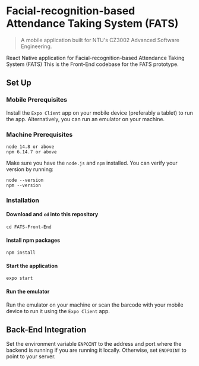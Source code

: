 # Facial-recognition-based Attendance Taking System (FATS)

> A mobile application built for NTU's CZ3002 Advanced Software Engineering.

React Native application for Facial-recognition-based Attendance Taking System (FATS)
This is the Front-End codebase for the FATS prototype.

## Set Up

### Mobile Prerequisites

Install the `Expo Client` app on your mobile device (preferably a tablet) to run the app. Alternatively, you can run an emulator on your machine.

### Machine Prerequisites

```
node 14.8 or above
npm 6.14.7 or above
```

Make sure you have the `node.js` and `npm` installed. You can verify your version by running:

```
node --version
npm --version
```

### Installation

#### Download and `cd` into this repository

```
cd FATS-Front-End
```

#### Install npm packages

```
npm install
```

#### Start the application

```
expo start
```

#### Run the emulator

Run the emulator on your machine or scan the barcode with your mobile device to run it using the `Expo Client` app.

## Back-End Integration

Set the environment variable `ENPOINT` to the address and port where the backend is running if you are running it locally. Otherwise, set `ENDPOINT` to point to your server.
